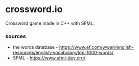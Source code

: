 # crossword.io
Crossword game made in C++ with SFML.

### sources
- the words database - https://www.ef.com/wwen/english-resources/english-vocabulary/top-1000-words/
- SFML - https://www.sfml-dev.org/
